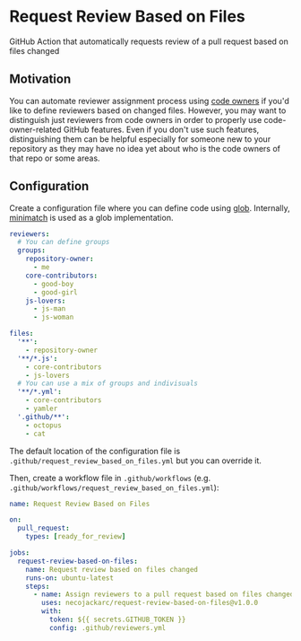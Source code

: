 # Request Review Based on Files

GitHub Action that automatically requests review of a pull request based on files changed

## Motivation
You can automate reviewer assignment process using [code owners](https://docs.github.com/en/github/creating-cloning-and-archiving-repositories/about-code-owners) if you'd like to define reviewers based on changed files.
However, you may want to distinguish just reviewers from code owners in order to properly use code-owner-related GitHub features. Even if you don't use such features, distinguishing them can be helpful especially for someone new to your repository as they may have no idea yet about who is the code owners of that repo or some areas.

## Configuration

Create a configuration file where you can define code using [glob](https://en.wikipedia.org/wiki/Glob_(programming)).
Internally, [minimatch](https://github.com/isaacs/minimatch) is used as a glob implementation.

```yaml
reviewers:
  # You can define groups
  groups:
    repository-owner:
      - me
    core-contributors:
      - good-boy
      - good-girl
    js-lovers:
      - js-man
      - js-woman

files:
  '**':
    - repository-owner
  '**/*.js':
    - core-contributors
    - js-lovers
  # You can use a mix of groups and indivisuals
  '**/*.yml':
    - core-contributors
    - yamler
  '.github/**':
    - octopus
    - cat
```

The default location of the configuration file is `.github/request_review_based_on_files.yml` but you can override it.

Then, create a workflow file in `.github/workflows` (e.g. `.github/workflows/request_review_based_on_files.yml`):

```yaml
name: Request Review Based on Files

on:
  pull_request:
    types: [ready_for_review]

jobs:
  request-review-based-on-files:
    name: Request review based on files changed
    runs-on: ubuntu-latest
    steps:
      - name: Assign reviewers to a pull request based on files changed
        uses: necojackarc/request-review-based-on-files@v1.0.0
        with:
          token: ${{ secrets.GITHUB_TOKEN }}
          config: .github/reviewers.yml
```
